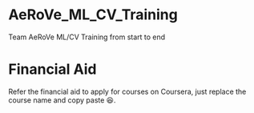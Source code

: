 # AeRoVe_ML_CV_Training
 Team AeRoVe ML/CV Training from start to end

# Financial Aid
 Refer the financial aid to apply for courses on Coursera, just replace the course name and copy paste 😆.
